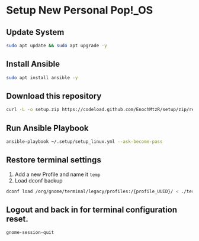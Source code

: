 # Setup New Personal Pop!_OS

## Update System
```bash
sudo apt update && sudo apt upgrade -y
```

## Install Ansible
```bash
sudo apt install ansible -y
```

## Download this repository
```bash
curl -L -o setup.zip https://codeload.github.com/EnochMtzR/setup/zip/refs/heads/main && unzip setup.zip -d ~/.setup && mv ~/.setup/setup-main/* ~/.setup/ && rmdir ~/.setup/setup-main && rm setup.zip
```

## Run Ansible Playbook
```bash
ansible-playbook ~/.setup/setup_linux.yml --ask-become-pass
```

## Restore terminal settings

1. Add a new Profile and name it `temp`
2. Load dconf backup
```bash
dconf load /org/gnome/terminal/legacy/profiles:/{profile_UUID}/ < ./terminal-profile.dconf
```

## Logout and back in for terminal configuration reset.
```bash
gnome-session-quit
```

